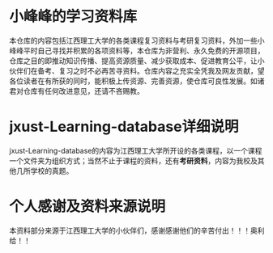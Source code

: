 # 小峰峰的学习资料库
本仓库的内容包括江西理工大学的各类课程复习资料与考研复习资料，外加一些小峰峰平时自己寻找并积累的各项资料等，本仓库为非营利、永久免费的开源项目，仓库之目的即推动知识传播、提高资源质量、减少获取成本、促进教育公平，让小伙伴们在备考、复习之时不必再苦寻资料。仓库内容之充实全凭我及网友贡献，望各位读者在有所获的同时，能积极上传资源、完善资源，使仓库可良性发展。如诸君对仓库有任何改进意见，还请不吝赐教。
# jxust-Learning-database详细说明
jxust-Learning-database的内容为江西理工大学所开设的各类课程，以一个课程一个文件夹为组织方式；当然不止于课程的资料，还有**考研资料**，内容为我校及其他几所学校的真题。
# 个人感谢及资料来源说明
本资料部分来源于江西理工大学的小伙伴们，感谢感谢他们的辛苦付出！！！奥利给！！
